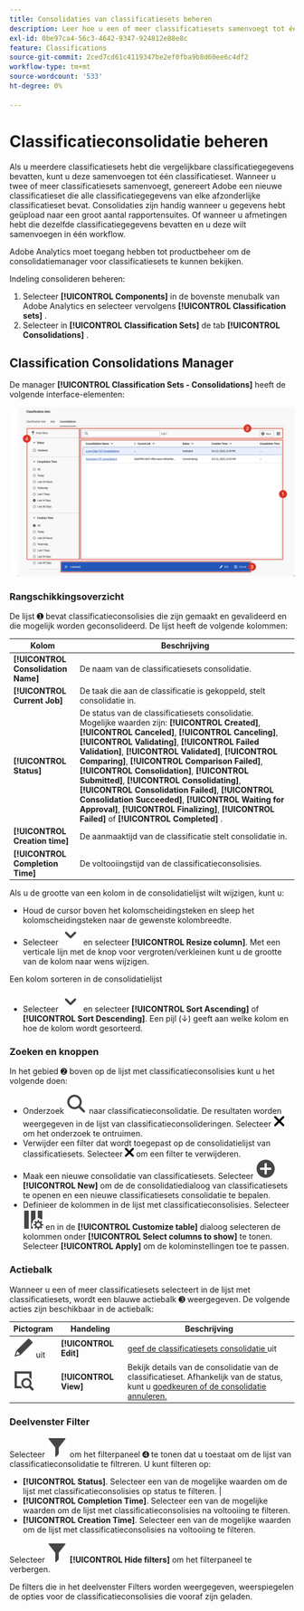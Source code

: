 ```yaml
---
title: Consolidaties van classificatiesets beheren
description: Leer hoe u een of meer classificatiesets samenvoegt tot één classificatieset.
exl-id: 0be97ca4-56c3-4642-9347-924812e88e8c
feature: Classifications
source-git-commit: 2ced7cd61c4119347be2ef0fba9b8d60ee6c4df2
workflow-type: tm+mt
source-wordcount: '533'
ht-degree: 0%

---
```


# Classificatieconsolidatie beheren

Als u meerdere classificatiesets hebt die vergelijkbare classificatiegegevens bevatten, kunt u deze samenvoegen tot één classificatieset. Wanneer u twee of meer classificatiesets samenvoegt, genereert Adobe een nieuwe classificatieset die alle classificatiegegevens van elke afzonderlijke classificatieset bevat. Consolidaties zijn handig wanneer u gegevens hebt geüpload naar een groot aantal rapportensuites. Of wanneer u afmetingen hebt die dezelfde classificatiegegevens bevatten en u deze wilt samenvoegen in één workflow.

Adobe Analytics moet toegang hebben tot productbeheer om de consolidatiemanager voor classificatiesets te kunnen bekijken.



Indeling consolideren beheren:

1. Selecteer **[!UICONTROL Components]** in de bovenste menubalk van Adobe Analytics en selecteer vervolgens **[!UICONTROL Classification sets]** .
1. Selecteer in **[!UICONTROL Classification Sets]** de tab **[!UICONTROL Consolidations]** .


## Classification Consolidations Manager

De manager **[!UICONTROL Classification Sets - Consolidations]** heeft de volgende interface-elementen:

![ de Reeksen van Classificaties - de Manager van Consolidaties ](assets/classifications-sets-consolidations.png)



### Rangschikkingsoverzicht

De lijst ➊ bevat classificatieconsolisies die zijn gemaakt en gevalideerd en die mogelijk worden geconsolideerd. De lijst heeft de volgende kolommen:

| Kolom | Beschrijving |
|---|---|
| **[!UICONTROL Consolidation Name]** | De naam van de classificatiesets consolidatie. |
| **[!UICONTROL Current Job]** | De taak die aan de classificatie is gekoppeld, stelt consolidatie in. |
| **[!UICONTROL Status]** | De status van de classificatiesets consolidatie. Mogelijke waarden zijn: **[!UICONTROL Created]**, **[!UICONTROL Canceled]**, **[!UICONTROL Canceling]**, **[!UICONTROL Validating]**, **[!UICONTROL Failed Validation]**, **[!UICONTROL Validated]**, **[!UICONTROL Comparing]**, **[!UICONTROL Comparison Failed]**, **[!UICONTROL Consolidation]**, **[!UICONTROL Submitted]**, **[!UICONTROL Consolidating]**, **[!UICONTROL Consolidation Failed]**, **[!UICONTROL Consolidation Succeeded]**, **[!UICONTROL Waiting for Approval]**, **[!UICONTROL Finalizing]**, **[!UICONTROL Failed]** of **[!UICONTROL Completed]** . |
| **[!UICONTROL Creation time]** | De aanmaaktijd van de classificatie stelt consolidatie in. |
| **[!UICONTROL Completion Time]** | De voltooiingstijd van de classificatieconsolisies. |


Als u de grootte van een kolom in de consolidatielijst wilt wijzigen, kunt u:

* Houd de cursor boven het kolomscheidingsteken en sleep het kolomscheidingsteken naar de gewenste kolombreedte.
* Selecteer ![ ChevronDown ](/help/assets/icons/ChevronDown.svg) en selecteer **[!UICONTROL Resize column]**. Met een verticale lijn met de knop voor vergroten/verkleinen kunt u de grootte van de kolom naar wens wijzigen.

Een kolom sorteren in de consolidatielijst

* Selecteer ![ ChevronDown ](/help/assets/icons/ChevronDown.svg) en selecteer **[!UICONTROL Sort Ascending]** of **[!UICONTROL Sort Descending]**. Een pijl (↓) geeft aan welke kolom en hoe de kolom wordt gesorteerd.

### Zoeken en knoppen

In het gebied ➋ boven op de lijst met classificatieconsolisies kunt u het volgende doen:

* Onderzoek ![ Onderzoek ](/help/assets/icons/Search.svg) naar classificatieconsolidatie. De resultaten worden weergegeven in de lijst van classificatieconsolideringen. Selecteer ![ CrossSize200 ](/help/assets/icons/CrossSize200.svg) om het onderzoek te ontruimen.
* Verwijder een filter dat wordt toegepast op de consolidatielijst van classificatiesets. Selecteer ![ CrossSize100 ](/help/assets/icons/CrossSize100.svg) om een filter te verwijderen.
* Maak een nieuwe consolidatie van classificatiesets. Selecteer ![ AddCircle ](/help/assets/icons/AddCircle.svg) **[!UICONTROL New]** om de de consolidatiedialoog van classificatiesets te openen en een nieuwe classificatiesets consolidatie te bepalen.
* Definieer de kolommen in de lijst met classificatieconsolisies. Selecteer ![ ColumnSetting ](/help/assets/icons/ColumnSetting.svg) en in de **[!UICONTROL Customize table]** dialoog selecteren de kolommen onder **[!UICONTROL Select columns to show]** te tonen. Selecteer **[!UICONTROL Apply]** om de kolominstellingen toe te passen.


### Actiebalk

Wanneer u een of meer classificatiesets selecteert in de lijst met classificatiesets, wordt een blauwe actiebalk ➌ weergegeven. De volgende acties zijn beschikbaar in de actiebalk:

| Pictogram | Handeling | Beschrijving |
|---|---|---|
| ![ geeft ](/help/assets/icons/Edit.svg) uit | **[!UICONTROL Edit]** | [ geef de classificatiesets consolidatie ](process.md#edit-a-consolidation) uit |
| ![ ViewDetail ](/help/assets/icons/ViewDetail.svg) | **[!UICONTROL View]** | Bekijk details van de consolidatie van de classificatieset. Afhankelijk van de status, kunt u [ goedkeuren of ](process.md#approve) [ de consolidatie annuleren.](process.md#cancel) |


### Deelvenster Filter

Selecteer ![ Filter ](/help/assets/icons/Filter.svg) om het filterpaneel ➍ te tonen dat u toestaat om de lijst van classificatieconsolidatie te filtreren. U kunt filteren op:

* **[!UICONTROL Status]**. Selecteer een van de mogelijke waarden om de lijst met classificatieconsolisies op status te filteren. |
* **[!UICONTROL Completion Time]**. Selecteer een van de mogelijke waarden om de lijst met classificatieconsolisies na voltooiing te filteren.
* **[!UICONTROL Creation Time]**. Selecteer een van de mogelijke waarden om de lijst met classificatieconsolisies na voltooiing te filteren.


Selecteer ![ Filter ](/help/assets/icons/Filter.svg) **[!UICONTROL Hide filters]** om het filterpaneel te verbergen.

De filters die in het deelvenster Filters worden weergegeven, weerspiegelen de opties voor de classificatieconsolisies die vooraf zijn geladen.


<!--

**[!UICONTROL Components]** > **[!UICONTROL Classification sets]** > **[!UICONTROL Consolidations]**

Once a consolidation is run, the original classification sets are removed, with the consolidated classification set taking their place. Click **[!UICONTROL Add]** to [Create a consolidation](process.md).

## Filter classification sets

The left side of the Classification set consolidation manager provides filter settings to locate the desired consolidation. Clicking the filter icon toggles the filter settings visibility. You can filter consolidations by **[!UICONTROL Status]**, **[!UICONTROL Completion time]**, or **[!UICONTROL Creation time]**.

![Classification set consolidation filters](../../assets/classification-set-consolidation-filters.png)

Additional filter options are available above the Classification set consolidation manager columns:

* **[!UICONTROL Search by title]**: Search for consolidations by name.
* **Show/Hide columns**: Toggle visibility for any column besides [!UICONTROL Name].

## Classification set consolidation manager columns

The following columns are available in the Classification set consolidation manager:

* **[!UICONTROL Name]**: The name of the consolidation.
* **[!UICONTROL Current job]**: The current job. 
* **[!UICONTROL Status]**: The status of the consolidation. 
* **[!UICONTROL Creation date]**: The date and time that the consolidation was created.
* **[!UICONTROL Completion date]**: The date and time that the consolidation completed (or failed).

-->
